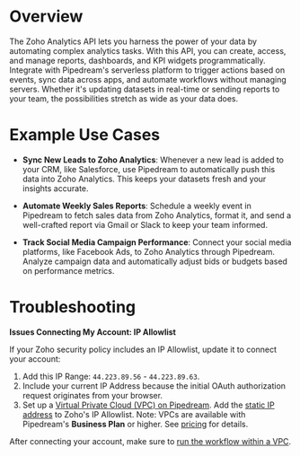 # Overview

The Zoho Analytics API lets you harness the power of your data by automating complex analytics tasks. With this API, you can create, access, and manage reports, dashboards, and KPI widgets programmatically. Integrate with Pipedream's serverless platform to trigger actions based on events, sync data across apps, and automate workflows without managing servers. Whether it's updating datasets in real-time or sending reports to your team, the possibilities stretch as wide as your data does.

# Example Use Cases

- **Sync New Leads to Zoho Analytics**: Whenever a new lead is added to your CRM, like Salesforce, use Pipedream to automatically push this data into Zoho Analytics. This keeps your datasets fresh and your insights accurate.

- **Automate Weekly Sales Reports**: Schedule a weekly event in Pipedream to fetch sales data from Zoho Analytics, format it, and send a well-crafted report via Gmail or Slack to keep your team informed.

- **Track Social Media Campaign Performance**: Connect your social media platforms, like Facebook Ads, to Zoho Analytics through Pipedream. Analyze campaign data and automatically adjust bids or budgets based on performance metrics.

# Troubleshooting

**Issues Connecting My Account: IP Allowlist**

If your Zoho security policy includes an IP Allowlist, update it to connect your account:

1. Add this IP Range: `44.223.89.56` - `44.223.89.63`.
2. Include your current IP Address because the initial OAuth authorization request originates from your browser.
3. Set up a [Virtual Private Cloud (VPC) on Pipedream](https://pipedream.com/docs/workflows/vpc#create-a-new-vpc). Add the [static IP address](https://pipedream.com/docs/workflows/vpc#find-the-static-outbound-ip-address-for-a-vpc) to Zoho's IP Allowlist. Note: VPCs are available with Pipedream's **Business Plan** or higher. See [pricing](https://pipedream.com/pricing) for details.

After connecting your account, make sure to [run the workflow within a VPC](https://pipedream.com/docs/workflows/vpc#run-workflows-within-a-vpc).



